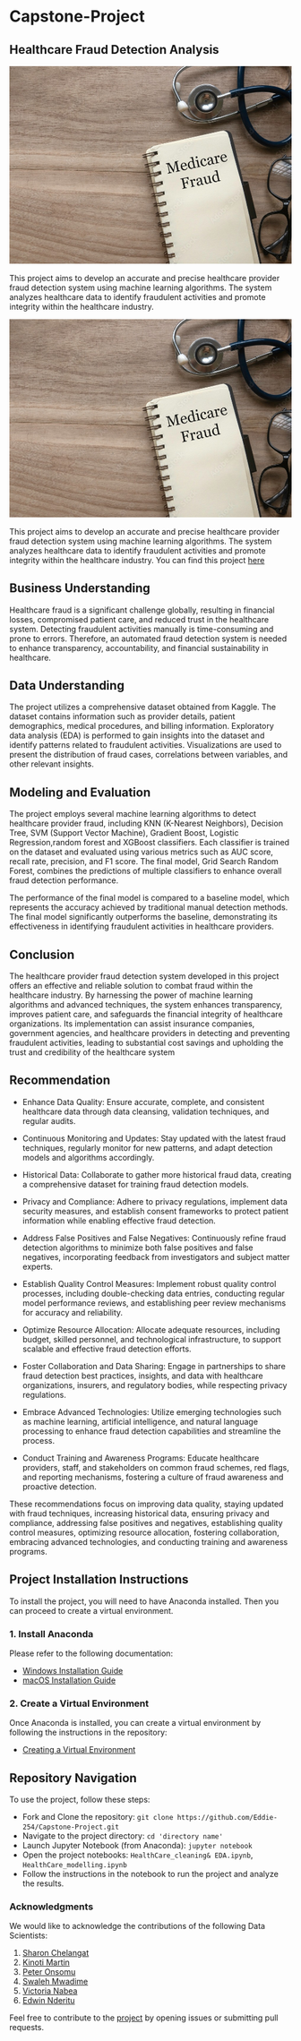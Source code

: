 # Capstone-Project

## Healthcare Fraud Detection Analysis

![Medicare Fraud](./medicarefraud.jpeg)

This project aims to develop an accurate and precise healthcare provider fraud detection system using machine learning algorithms. The system analyzes healthcare data to identify fraudulent activities and promote integrity within the healthcare industry.


![Medicare Fraud](./medicarefraud.jpeg)

This project aims to develop an accurate and precise healthcare provider fraud detection system using machine learning algorithms. The system analyzes healthcare data to identify fraudulent activities and promote integrity within the healthcare industry. You can find this project [here](https://healthcare-frauddetection.streamlit.app/)

## Business Understanding

Healthcare fraud is a significant challenge globally, resulting in financial losses, compromised patient care, and reduced trust in the healthcare system. Detecting fraudulent activities manually is time-consuming and prone to errors. Therefore, an automated fraud detection system is needed to enhance transparency, accountability, and financial sustainability in healthcare.

## Data Understanding

The project utilizes a comprehensive dataset obtained from Kaggle. The dataset contains information such as provider details, patient demographics, medical procedures, and billing information. Exploratory data analysis (EDA) is performed to gain insights into the dataset and identify patterns related to fraudulent activities. Visualizations are used to present the distribution of fraud cases, correlations between variables, and other relevant insights.

## Modeling and Evaluation

The project employs several machine learning algorithms to detect healthcare provider fraud, including KNN (K-Nearest Neighbors), Decision Tree, SVM (Support Vector Machine), Gradient Boost, Logistic Regression,random forest and XGBoost classifiers. Each classifier is trained on the dataset and evaluated using various metrics such as AUC score, recall rate, precision, and F1 score. The final model, Grid Search Random Forest, combines the predictions of multiple classifiers to enhance overall fraud detection performance.

The performance of the final model is compared to a baseline model, which represents the accuracy achieved by traditional manual detection methods. The final model significantly outperforms the baseline, demonstrating its effectiveness in identifying fraudulent activities in healthcare providers.

## Conclusion

The healthcare provider fraud detection system developed in this project offers an effective and reliable solution to combat fraud within the healthcare industry. By harnessing the power of machine learning algorithms and advanced techniques, the system enhances transparency, improves patient care, and safeguards the financial integrity of healthcare organizations. Its implementation can assist insurance companies, government agencies, and healthcare providers in detecting and preventing fraudulent activities, leading to substantial cost savings and upholding the trust and credibility of the healthcare system

## Recommendation
- Enhance Data Quality: Ensure accurate, complete, and consistent healthcare data through data cleansing, validation techniques, and regular audits.

- Continuous Monitoring and Updates: Stay updated with the latest fraud techniques, regularly monitor for new patterns, and adapt detection models and algorithms accordingly.

- Historical Data: Collaborate to gather more historical fraud data, creating a comprehensive dataset for training fraud detection models.

- Privacy and Compliance: Adhere to privacy regulations, implement data security measures, and establish consent frameworks to protect patient information while enabling effective fraud detection.

- Address False Positives and False Negatives: Continuously refine fraud detection algorithms to minimize both false positives and false negatives, incorporating feedback from investigators and subject matter experts.

- Establish Quality Control Measures: Implement robust quality control processes, including double-checking data entries, conducting regular model performance reviews, and establishing peer review mechanisms for accuracy and reliability.

- Optimize Resource Allocation: Allocate adequate resources, including budget, skilled personnel, and technological infrastructure, to support scalable and effective fraud detection efforts.

- Foster Collaboration and Data Sharing: Engage in partnerships to share fraud detection best practices, insights, and data with healthcare organizations, insurers, and regulatory bodies, while respecting privacy regulations.

- Embrace Advanced Technologies: Utilize emerging technologies such as machine learning, artificial intelligence, and natural language processing to enhance fraud detection capabilities and streamline the process.

- Conduct Training and Awareness Programs: Educate healthcare providers, staff, and stakeholders on common fraud schemes, red flags, and reporting mechanisms, fostering a culture of fraud awareness and proactive detection.

These recommendations focus on improving data quality, staying updated with fraud techniques, increasing historical data, ensuring privacy and compliance, addressing false positives and negatives, establishing quality control measures, optimizing resource allocation, fostering collaboration, embracing advanced technologies, and conducting training and awareness programs.



## Project Installation Instructions

To install the project, you will need to have Anaconda installed. Then you can proceed to create a virtual environment.

### 1. Install Anaconda

Please refer to the following documentation:
- [Windows Installation Guide](https://github.com/learn-co-curriculum/dsc-data-science-env-windows-installation.git)
- [macOS Installation Guide](https://github.com/learn-co-curriculum/dsc-data-science-env-mac-installation.git)

### 2. Create a Virtual Environment

Once Anaconda is installed, you can create a virtual environment by following the instructions in the repository:
- [Creating a Virtual Environment](https://github.com/learn-co-curriculum/dsc-data-science-env-config.git)

## Repository Navigation

To use the project, follow these steps:
- Fork and Clone the repository: `git clone https://github.com/Eddie-254/Capstone-Project.git`
- Navigate to the project directory: `cd 'directory name'`
- Launch Jupyter Notebook (from Anaconda): `jupyter notebook`
- Open the project notebooks: `HealthCare_cleaning& EDA.ipynb`, `HealthCare_modelling.ipynb`
- Follow the instructions in the notebook to run the project and analyze the results.

### Acknowledgments

We would like to acknowledge the contributions of the following Data Scientists:
1. [Sharon Chelangat](https://github.com/Chelangat-sharon)
2. [Kinoti Martin](https://github.com/kinoti-m-martin)
3. [Peter Onsomu](https://github.com/pkonsomu2020)
4. [Swaleh Mwadime](https://github.com/swalehmwadime)
5. [Victoria Nabea](https://github.com/VikkieN)
6. [Edwin Nderitu](https://github.com/Eddie-254)

Feel free to contribute to the [project](https://github.com/Eddie-254/Capstone-Project.git) by opening issues or submitting pull requests.

